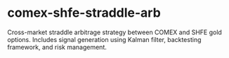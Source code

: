 # comex-shfe-straddle-arb
Cross-market straddle arbitrage strategy between COMEX and SHFE gold options. Includes signal generation using Kalman filter, backtesting framework, and risk management.
